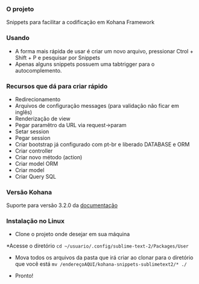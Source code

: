 ### O projeto

Snippets para facilitar a codificação em Kohana Framework

### Usando

* A forma mais rápida de usar é criar um novo arquivo, pressionar Ctrol + Shift + P e pesquisar por Snippets
* Apenas alguns snippets possuem uma tabtrigger para o autocomplemento.

### Recursos que dá para criar rápido

* Redirecionamento
* Arquivos de configuração messages (para validação não ficar em inglês)
* Renderização de view
* Pegar paramêtro da URL via request->param
* Setar session
* Pegar session
* Criar bootstrap já configurado com pt-br e liberado DATABASE e ORM
* Criar controller
* Criar novo método (action)
* Criar model ORM
* Criar model
* Criar Query SQL

### Versão Kohana 

Suporte para versão 3.2.0 da [documentação](http://kohanaframework.org/3.2/guide "documentação")

### Instalação no Linux

* Clone o projeto onde desejar em sua máquina

*Acesse o diretório 
`cd ~/usuario/.config/sublime-text-2/Packages/User`

* Mova todos os arquivos da pasta que irá criar ao clonar para o diretório que você está
`mv /endereçoAQUI/kohana-snippets-sublimetext2/* ./`

* Pronto!

